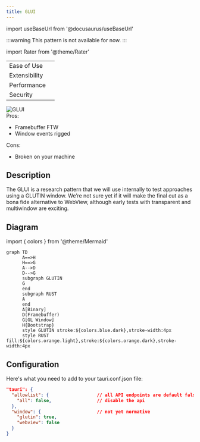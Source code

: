 ```yaml
---
title: GLUI
---
```


import useBaseUrl from '@docusaurus/useBaseUrl'

:::warning
This pattern is not available for now.
:::

import Rater from '@theme/Rater'

<div className="row">
  <div className="col col--4">
    <table>
      <tr>
        <td>Ease of Use</td>
        <td><Rater value="0"/></td>
      </tr>
      <tr>
        <td>Extensibility</td>
        <td><Rater value="0"/></td>
      </tr>
      <tr>
        <td>Performance</td>
        <td><Rater value="5"/></td>
      </tr>
      <tr>
        <td>Security</td>
        <td><Rater value="0"/></td>
      </tr>
    </table>
  </div>
  <div className="col col--4 pattern-logo">
    <img src={useBaseUrl('img/recipes/GLUI.svg')} alt="GLUI" />
  </div>
  <div className="col col--4">
    Pros:
    <ul>
      <li>Framebuffer FTW</li>
      <li>Window events rigged</li>
    </ul>
    Cons:
    <ul>
      <li>Broken on your machine</li>
    </ul>
  </div>
</div>

## Description

The GLUI is a research pattern that we will use internally to test approaches using a GLUTIN window. We’re not sure yet if it will make the final cut as a bona fide alternative to WebView, although early tests with transparent and multiwindow are exciting.

## Diagram

import { colors } from '@theme/Mermaid'

<!-- prettier-ignore-start -->

```mermaid
graph TD
      A==>H
      H==>G
      A-->D
      D-->G
      subgraph GLUTIN
      G
      end
      subgraph RUST
      A
      end
      A[Binary]
      D(Framebuffer)
      G[GL Window]
      H{Bootstrap}
      style GLUTIN stroke:${colors.blue.dark},stroke-width:4px
      style RUST fill:${colors.orange.light},stroke:${colors.orange.dark},stroke-width:4px
```

<!-- prettier-ignore-end -->

## Configuration

Here's what you need to add to your tauri.conf.json file:

```json
"tauri": {
  "allowlist": {                  // all API endpoints are default false
    "all": false,                 // disable the api
  },
  "window": {                     // not yet normative
    "glutin": true,
    "webview": false
  }
}
```
